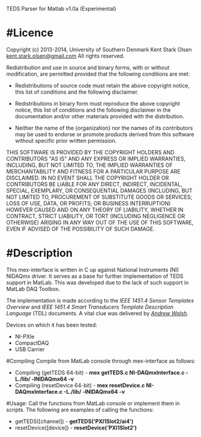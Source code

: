 TEDS Parser for Matlab v1.0a (Experimental)

#Licence
==================
Copyright (c) 2013-2014, University of Southern Denmark
                         Kent Stark Olsen <kent.stark.olsen@gmail.com>
All rights reserved.

Redistribution and use in source and binary forms, with or without
modification, are permitted provided that the following conditions are met:

* Redistributions of source code must retain the above copyright notice, this
  list of conditions and the following disclaimer.

* Redistributions in binary form must reproduce the above copyright notice,
  this list of conditions and the following disclaimer in the documentation
  and/or other materials provided with the distribution.

* Neither the name of the {organization} nor the names of its
  contributors may be used to endorse or promote products derived from
  this software without specific prior written permission.

THIS SOFTWARE IS PROVIDED BY THE COPYRIGHT HOLDERS AND CONTRIBUTORS "AS IS"
AND ANY EXPRESS OR IMPLIED WARRANTIES, INCLUDING, BUT NOT LIMITED TO, THE
IMPLIED WARRANTIES OF MERCHANTABILITY AND FITNESS FOR A PARTICULAR PURPOSE ARE
DISCLAIMED. IN NO EVENT SHALL THE COPYRIGHT HOLDER OR CONTRIBUTORS BE LIABLE
FOR ANY DIRECT, INDIRECT, INCIDENTAL, SPECIAL, EXEMPLARY, OR CONSEQUENTIAL
DAMAGES (INCLUDING, BUT NOT LIMITED TO, PROCUREMENT OF SUBSTITUTE GOODS OR
SERVICES; LOSS OF USE, DATA, OR PROFITS; OR BUSINESS INTERRUPTION) HOWEVER
CAUSED AND ON ANY THEORY OF LIABILITY, WHETHER IN CONTRACT, STRICT LIABILITY,
OR TORT (INCLUDING NEGLIGENCE OR OTHERWISE) ARISING IN ANY WAY OUT OF THE USE
OF THIS SOFTWARE, EVEN IF ADVISED OF THE POSSIBILITY OF SUCH DAMAGE.

#Description
==================
This mex-interface is written in C up against National Instruments (NI) NIDAQmx driver. It serves as a base for further implementation of TEDS support in MatLab. This was developed due to the lack of such support in MatLab DAQ Toolbox.

The implementation is made according to the *IEEE 1451.4 Sensor Templates Overview* and *IEEE 1451.4 Smart Transducers Template Description Language* (TDL) documents. A vital clue was delivered by [*Andrew Walsh*](http://awalsh128.blogspot.dk/2011/08/writing-teds-ieee-14514-parser.html).

Devices on which it has been tested:
* NI-PXIe
* CompactDAQ
* USB Carrier

#Compiling
Compile from MatLab console through mex-interface as follows:
* Compiling (getTEDS 64-bit) - **mex getTEDS.c NI-DAQmxInterface.c -L./lib/ -lNIDAQmx64 -v**
* Compiling (resetDevice 64-bit) - **mex resetDevice.c NI-DAQmxInterface.c -L./lib/ -lNIDAQmx64 -v**

#Usage:
Call the functions from MatLab console or implement them in scripts. The following are examples of calling the functions:
* getTEDS([channel]) - **getTEDS('PXI1Slot2/ai4')**
* resetDevice([device]) - **resetDevice('PXI1Slot2')**
